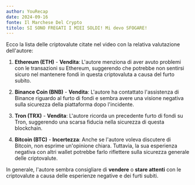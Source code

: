 ```yaml
---
author: YouRecap
date: 2024-09-16
fonte: Il Marchese Del Crypto
titolo: SI SONO FREGATI I MIEI SOLDI! Mi devo SFOGARE!
---
```


Ecco la lista delle criptovalute citate nel video con la relativa valutazione dell'autore:

1. **Ethereum (ETH)** - **Vendita**: L'autore menziona di aver avuto problemi con le transazioni su Ethereum, suggerendo che potrebbe non sentirsi sicuro nel mantenere fondi in questa criptovaluta a causa del furto subito.

2. **Binance Coin (BNB)** - **Vendita**: L'autore ha contattato l'assistenza di Binance riguardo al furto di fondi e sembra avere una visione negativa sulla sicurezza della piattaforma dopo l'incidente.

3. **Tron (TRX)** - **Vendita**: L'autore ricorda un precedente furto di fondi su Tron, suggerendo una scarsa fiducia nella sicurezza di questa blockchain.

4. **Bitcoin (BTC)** - **Incertezza**: Anche se l'autore voleva discutere di Bitcoin, non esprime un'opinione chiara. Tuttavia, la sua esperienza negativa con altri wallet potrebbe farlo riflettere sulla sicurezza generale delle criptovalute.

In generale, l'autore sembra consigliare di **vendere** o **stare attenti** con le criptovalute a causa delle esperienze negative e dei furti subiti.
